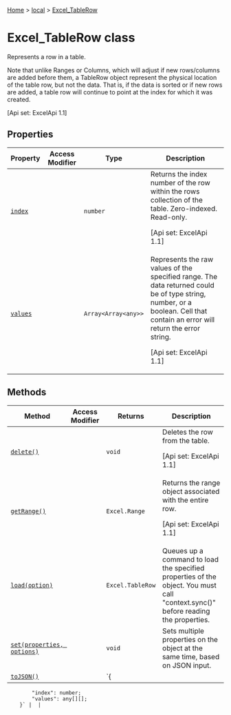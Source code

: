 [Home](./index) &gt; [local](local.md) &gt; [Excel\_TableRow](local.excel_tablerow.md)

# Excel\_TableRow class

Represents a row in a table. 

 Note that unlike Ranges or Columns, which will adjust if new rows/columns are added before them, a TableRow object represent the physical location of the table row, but not the data. That is, if the data is sorted or if new rows are added, a table row will continue to point at the index for which it was created. 

 \[Api set: ExcelApi 1.1\]

## Properties

|  Property | Access Modifier | Type | Description |
|  --- | --- | --- | --- |
|  [`index`](local.excel_tablerow.index.md) |  | `number` | Returns the index number of the row within the rows collection of the table. Zero-indexed. Read-only. <p/> \[Api set: ExcelApi 1.1\] |
|  [`values`](local.excel_tablerow.values.md) |  | `Array<Array<any>>` | Represents the raw values of the specified range. The data returned could be of type string, number, or a boolean. Cell that contain an error will return the error string. <p/> \[Api set: ExcelApi 1.1\] |

## Methods

|  Method | Access Modifier | Returns | Description |
|  --- | --- | --- | --- |
|  [`delete()`](local.excel_tablerow.delete.md) |  | `void` | Deletes the row from the table. <p/> \[Api set: ExcelApi 1.1\] |
|  [`getRange()`](local.excel_tablerow.getrange.md) |  | `Excel.Range` | Returns the range object associated with the entire row. <p/> \[Api set: ExcelApi 1.1\] |
|  [`load(option)`](local.excel_tablerow.load.md) |  | `Excel.TableRow` | Queues up a command to load the specified properties of the object. You must call "context.sync()" before reading the properties. |
|  [`set(properties, options)`](local.excel_tablerow.set.md) |  | `void` | Sets multiple properties on the object at the same time, based on JSON input. |
|  [`toJSON()`](local.excel_tablerow.tojson.md) |  | `{
            "index": number;
            "values": any[][];
        }` |  |

